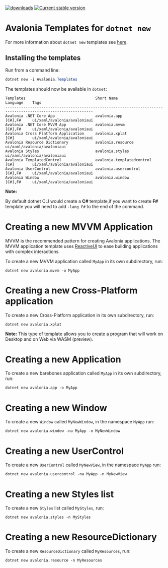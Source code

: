 [![downloads](https://img.shields.io/nuget/dt/avalonia.templates)](https://www.nuget.org/packages/Avalonia.Templates/)
[![Current stable version](https://img.shields.io/nuget/v/Avalonia.Templates.svg)](https://www.nuget.org/packages/Avalonia.Templates/)
# Avalonia Templates for `dotnet new`

For more information about `dotnet new` templates see [here](https://blogs.msdn.microsoft.com/dotnet/2017/04/02/how-to-create-your-own-templates-for-dotnet-new/).

## Installing the templates

Run from a command line:

```powershell
dotnet new -i Avalonia.Templates
```

The templates should now be available in `dotnet`:

```
Templates                               Short Name                 Language    Tags
-------------------------------------------------------------------------------------------------------------
Avalonia .NET Core App                  avalonia.app               [C#],F#     ui/xaml/avalonia/avaloniaui
Avalonia .NET Core MVVM App             avalonia.mvvm              [C#],F#     ui/xaml/avalonia/avaloniaui
Avalonia Cross Platform Application     avalonia.xplat             [C#]        ui/xaml/avalonia/avaloniaui
Avalonia Resource Dictionary            avalonia.resource                      ui/xaml/avalonia/avaloniaui
Avalonia Styles                         avalonia.styles                        ui/xaml/avalonia/avaloniaui
Avalonia TemplatedControl               avalonia.templatedcontrol  [C#]        ui/xaml/avalonia/avaloniaui
Avalonia UserControl                    avalonia.usercontrol       [C#],F#     ui/xaml/avalonia/avaloniaui
Avalonia Window                         avalonia.window            [C#],F#     ui/xaml/avalonia/avaloniaui
```

**Note:**

By default dotnet CLI would create a **C#** template,if you want to create **F#** template you will need to add ```-lang F#``` to the end of the command.

# Creating a new MVVM Application

MVVM is the recommended pattern for creating Avalonia applications. The MVVM application template
uses [ReactiveUI](https://reactiveui.net/) to ease building applications with complex interactions.

To create a new MVVM application called `MyApp` in its own subdirectory, run:

```
dotnet new avalonia.mvvm -o MyApp
```
# Creating a new Cross-Platform application

To create a new Cross-Platform application in its own subdirectory, run:

```
dotnet new avalonia.xplat 
```
**Note:**
This type of template allows you to create a program that will work on Desktop and on Web via WASM (preview).

# Creating a new Application

To create a new barebones application called `MyApp` in its own subdirectory, run:

```
dotnet new avalonia.app -o MyApp
```

# Creating a new Window

To create a new `Window` called `MyNewWindow`, in the namespace `MyApp` run:

```
dotnet new avalonia.window -na MyApp -n MyNewWindow
```

# Creating a new UserControl

To create a new `UserControl` called `MyNewView`, in the namespace `MyApp` run:

```
dotnet new avalonia.usercontrol -na MyApp -n MyNewView
```

# Creating a new Styles list

To create a new `Styles` list called `MyStyles`, run:

```
dotnet new avalonia.styles -n MyStyles
```

# Creating a new ResourceDictionary

To create a new `ResourceDictionary` called `MyResources`, run:

```
dotnet new avalonia.resource -n MyResources
```
